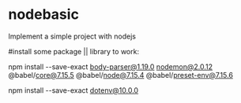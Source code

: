 # nodebasic
Implement a simple project with nodejs

#install some package || library to work:

npm install --save-exact body-parser@1.19.0 nodemon@2.0.12 @babel/core@7.15.5 @babel/node@7.15.4 @babel/preset-env@7.15.6

npm install --save-exact dotenv@10.0.0
